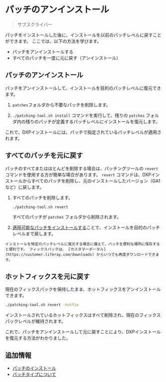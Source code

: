 # パッチのアンインストール

> サブスクライバー

パッチをインストールした後に、インストールを以前のパッチレベルに戻すことができます。 ここでは、以下の方法を学びます。

* パッチをアンインストールする
* すべてのパッチを一度に元に戻す（アンインストール）

## パッチのアンインストール

パッチをアンインストールして、インストールを目的のパッチレベルに復元できます。

1. `patches`フォルダから不要なパッチを削除します。

1. `./patching-tool.sh install` コマンドを実行して、残りの `patches` フォルダ内の残りのパッチが定義するパッチレベルにインストールを復元します。

これで、DXPインストールには、パッチで指定されているパッチレベルが適用されます。

## すべてのパッチを元に戻す

パッチのすべてまたはほとんどを削除する場合は、パッチングツールの `revert` コマンドを使用する方が簡単な場合があります。 `revert` コマンドは、DXPインストールからすべてのパッチを削除し、元のインストールしたバージョン（GA1など）に戻します。

1. すべてのパッチを削除します。

    ```bash
    ./patching-tool.sh revert
    ```

    すべてのパッチが `patches` フォルダから削除されます。

1. [適用可能なパッチをインストールする](../patching-dxp-7-3-and-earlier/installing-patches-for-dxp-7-3-and-earlier.md)ことで、インストールを目的のパッチレベルまで戻します。

```{tip}
インストールを特定のパッチレベルに復元する場合に備えて、パッチを便利な場所に保存すると便利です。 フィックスパックは、 [カスタマーポータル](https://customer.liferay.com/downloads) からいつでも再度ダウンロードできます。
```

## ホットフィックスを元に戻す

現在のフィックスパックを保持したまま、ホットフィックスをアンインストールできます。

```bash
./patching-tool.sh revert -hotfix
```

インストールされているホットフィックスはすべて削除され、現在のフィックスパックレベルが維持されます。

これで、パッチをアンインストールして元に戻すことにより、DXPインストールを復元する方法がわかりました。

## 追加情報

* [パッチのインストール](../patching-dxp-7-3-and-earlier/installing-patches-for-dxp-7-3-and-earlier.md)
* [パッチタイプについて](../patching-dxp-7-3-and-earlier/understanding-patch-types-for-dxp-7-3-and-earlier.md)